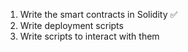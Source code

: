 1. Write the smart contracts in Solidity ✅
2. Write deployment scripts
3. Write scripts to interact with them